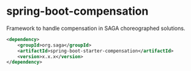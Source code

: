 # spring-boot-compensation

Framework to handle compensation in SAGA choreographed solutions.

```xml
<dependency>
	<groupId>org.saga</groupId>
	<artifactId>spring-boot-starter-compensation</artifactId>
	<version>x.x.x</version>
</dependency>
```
